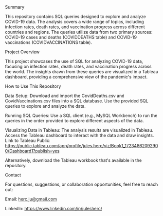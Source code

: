 Summary 

This repository contains SQL queries designed to explore and analyze COVID-19 data. The analysis covers a wide range of topics, including infection rates, death rates, and vaccination progress across different countries and regions. The queries utilize data from two primary sources: COVID-19 cases and deaths (COVIDDEATHS table) and COVID-19 vaccinations (COVIDVACCINATIONS table).

Project Overview

This project showcases the use of SQL for analyzing COVID-19 data, focusing on infection rates, death rates, and vaccination progress across the world. The insights drawn from these queries are visualized in a Tableau dashboard, providing a comprehensive view of the pandemic's impact.

How to Use This Repository

Data Setup:
Download and import the CovidDeaths.csv and CovidVaccinations.csv files into a SQL database.
Use the provided SQL queries to explore and analyze the data.

Running SQL Queries:
Use a SQL client (e.g., MySQL Workbench) to run the queries in the order provided to explore different aspects of the data.

Visualizing Data in Tableau:
The analysis results are visualized in Tableau. Access the Tableau dashboard to interact with the data and draw insights.
Link to Tableau Public: https://public.tableau.com/app/profile/jules.herc/viz/Book1_17234862092900/Dashboard1?publish=yes

Alternatively, download the Tableau workbook that's available in the repository.

Contact

For questions, suggestions, or collaboration opportunities, feel free to reach out:

Email: herc.ju@gmail.com

LinkedIn: https://www.linkedin.com/in/julesherc/
